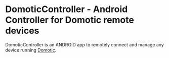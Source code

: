 # DomoticController - Android Controller for Domotic remote devices
DomoticController is an ANDROID app to remotely connect and manage any device running [Domotic](https://github.com/lorenzofailla/Domotic).
